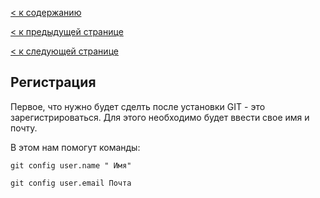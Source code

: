[< к содержанию](./readme.md)

[< к предыдущей странице](./installation.md)

[< к следующей странице](./add.md)

## Регистрация

Первое, что нужно будет сделть после установки GIT - это зарегистрироваться. Для этого необходимо будет ввести свое имя и почту.

В этом нам помогут команды:

````
git config user.name " Имя"

git config user.email Почта
````